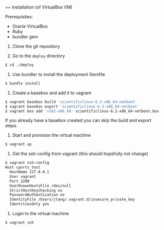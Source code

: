 == Installation (of VirtualBox VM)

Prerequisites:

  - Oracle VirtualBox
  - Ruby
  - bundler gem

1. Clone the git repository

1. Go to the `deploy` directory

```bash
$ cd ./deploy
```

1. Use bundler to install the deployment Gemfile

```bash
$ bundle install
```

1. Create a basebox and add it to vagrant

```bash
$ vagrant basebox build 'scientificlinux-6.2-x86_64-netboot'
$ vagrant basebox export 'scientificlinux-6.2-x86_64-netboot'
$ vagrant box add 'sl62-x86_64' scientificlinux-6.2-x86_64-netboot.box
```

If you already have a basebox created you can skip the build and export
steps.

1. Start and provision the virtual machine

```bash
$ vagrant up
```

1. Get the ssh-config from vagrant (this should hopefully not change)

```bash
$ vagrant ssh-config
Host cports_test
  HostName 127.0.0.1
  User vagrant
  Port 2200
  UserKnownHostsFile /dev/null
  StrictHostKeyChecking no
  PasswordAuthentication no
  IdentityFile /Users/jtang/.vagrant.d/insecure_private_key
  IdentitiesOnly yes
```

1. Login to the virtual machine

```bash
$ vagrant ssh
```
